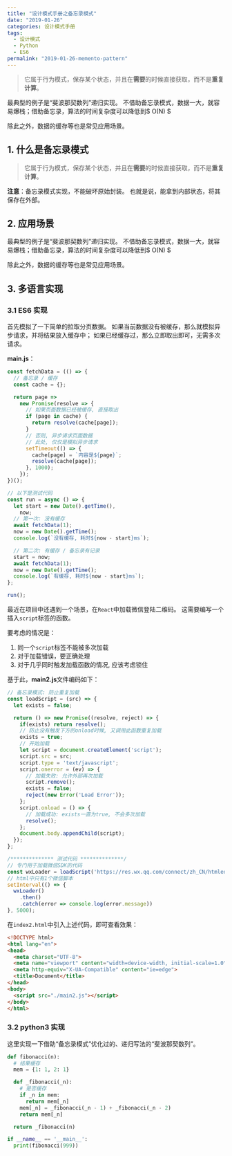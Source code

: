 ```yaml
---
title: "设计模式手册之备忘录模式"
date: "2019-01-26"
categories: 设计模式手册
tags:
  - 设计模式
  - Python
  - ES6
permalink: "2019-01-26-memento-pattern"
---
```


> 它属于行为模式，保存某个状态，并且在**需要**的时候直接获取，而不是**重复计算**。

最典型的例子是“斐波那契数列”递归实现。
不借助备忘录模式，数据一大，就容易爆栈；借助备忘录，算法的时间复杂度可以降低到$ O(N) $

除此之外，数据的缓存等也是常见应用场景。

<!-- more -->

## 1. 什么是备忘录模式

> 它属于行为模式，保存某个状态，并且在**需要**的时候直接获取，而不是**重复计算**。

**注意**：备忘录模式实现，不能破坏原始封装。
也就是说，能拿到内部状态，将其保存在外部。

## 2. 应用场景

最典型的例子是“斐波那契数列”递归实现。
不借助备忘录模式，数据一大，就容易爆栈；借助备忘录，算法的时间复杂度可以降低到$ O(N) $

除此之外，数据的缓存等也是常见应用场景。

## 3. 多语言实现

### 3.1 ES6 实现

首先模拟了一下简单的拉取分页数据。
如果当前数据没有被缓存，那么就模拟异步请求，并将结果放入缓存中；
如果已经缓存过，那么立即取出即可，无需多次请求。

**main.js**：

```javascript
const fetchData = (() => {
  // 备忘录 / 缓存
  const cache = {};

  return page =>
    new Promise(resolve => {
      // 如果页面数据已经被缓存, 直接取出
      if (page in cache) {
        return resolve(cache[page]);
      }
      // 否则, 异步请求页面数据
      // 此处, 仅仅是模拟异步请求
      setTimeout(() => {
        cache[page] = `内容是${page}`;
        resolve(cache[page]);
      }, 1000);
    });
})();

// 以下是测试代码
const run = async () => {
  let start = new Date().getTime(),
    now;
  // 第一次: 没有缓存
  await fetchData(1);
  now = new Date().getTime();
  console.log(`没有缓存, 耗时${now - start}ms`);

  // 第二次: 有缓存 / 备忘录有记录
  start = now;
  await fetchData(1);
  now = new Date().getTime();
  console.log(`有缓存, 耗时${now - start}ms`);
};

run();
```

最近在项目中还遇到一个场景，在`React`中加载微信登陆二维码。
这需要编写一个插入`script`标签的函数。

要考虑的情况是：
  1. 同一个`script`标签不能被多次加载
  2. 对于加载错误，要正确处理
  3. 对于几乎同时触发加载函数的情况, 应该考虑锁住

基于此，**main2.js**文件编码如下：

```javascript
// 备忘录模式: 防止重复加载
const loadScript = (src) => {
  let exists = false;

  return () => new Promise((resolve, reject) => {
    if(exists) return resolve();
    // 防止没有触发下方的onload时候, 又调用此函数重复加载
    exists = true;
    // 开始加载
    let script = document.createElement('script');
    script.src = src;
    script.type = 'text/javascript';
    script.onerror = (ev) => {
      // 加载失败: 允许外部再次加载
      script.remove();
      exists = false;
      reject(new Error('Load Error'));
    };
    script.onload = () => {
      // 加载成功: exists一直为true, 不会多次加载
      resolve();
    };
    document.body.appendChild(script);
  });
};

/************** 测试代码 **************/
// 专门用于加载微信SDK的代码
const wxLoader = loadScript('https://res.wx.qq.com/connect/zh_CN/htmledition/js/wxLogin.jser');
// html中只有1个微信脚本
setInterval(() => {
  wxLoader()
    .then()
    .catch(error => console.log(error.message))
}, 5000);
```

在`index2.html`中引入上述代码，即可查看效果：

```html
<!DOCTYPE html>
<html lang="en">
<head>
  <meta charset="UTF-8">
  <meta name="viewport" content="width=device-width, initial-scale=1.0">
  <meta http-equiv="X-UA-Compatible" content="ie=edge">
  <title>Document</title>
</head>
<body>
  <script src="./main2.js"></script>
</body>
</html>
```

### 3.2 python3 实现

这里实现一下借助“备忘录模式”优化过的、递归写法的“斐波那契数列”。

```python
def fibonacci(n):
  # 结果缓存
  mem = {1: 1, 2: 1} 

  def _fibonacci(_n):
    # 是否缓存
    if _n in mem:
      return mem[_n]
    mem[_n] = _fibonacci(_n - 1) + _fibonacci(_n - 2)
    return mem[_n]

  return _fibonacci(n)

if __name__ == '__main__':
  print(fibonacci(999))
```
